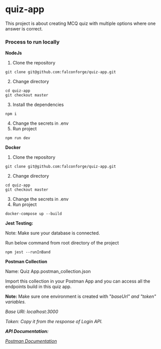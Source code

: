 # quiz-app
This project is about creating MCQ quiz with multiple options where one answer is correct.

### Process to run locally
**NodeJs**
1. Clone the repository
```
git clone git@github.com:falconforge/quiz-app.git
```
2. Change directory
```
cd quiz-app
git checkout master
```
3. Install the dependencies
```
npm i
```
4. Change the secrets in .env
5. Run project
```
npm run dev
```

**Docker**
1. Clone the repository
```
git clone git@github.com:falconforge/quiz-app.git
```
2. Change directory
```
cd quiz-app
git checkout master
```
3. Change the secrets in .env
4. Run project
```
docker-compose up --build
```


**Jest Testing:**

Note: Make sure your database is connected.

Run below command from root directory of the project
```
npm jest --runInBand
```

**Postman Collection**

Name: Quiz App.postman_collection.json

Import this collection in your Postman App and you can access all the endpoints build in this quiz app.

**Note:** Make sure one environment is created with "<i>baseUrl<i>" and "<i>token<i>" variables.

Base URl: localhost:3000

Token: Copy it from the response of Login API.


**API Documentation:**

[Postman Documentation](https://documenter.getpostman.com/view/18690981/2sAYJAdxVJ)
